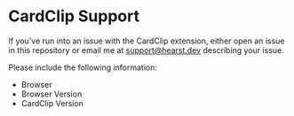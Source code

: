 # CardClip Support

If you've run into an issue with the CardClip extension, either open an issue in this repository or email me at support@hearst.dev describing your issue.

Please include the following information:

- Browser
- Browser Version
- CardClip Version
